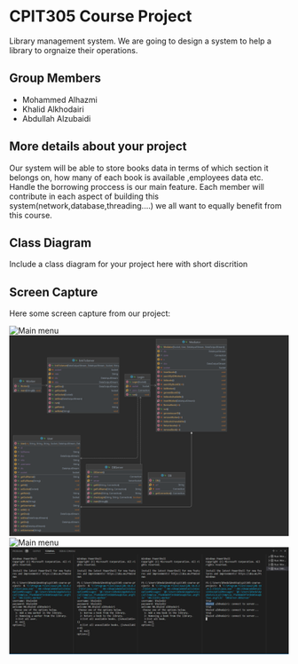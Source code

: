 # CPIT305 Course Project
Library management system. We are going to design a system to help a library to orgnaize their operations.

## Group Members
- Mohammed Alhazmi
- Khalid Alkhodairi
- Abdullah Alzubaidi

## More details about your project
Our system will be able to store books data in terms of which section it belongs on, how many of each book is available ,employees data etc. Handle the borrowing proccess is our main feature. Each member will contribute in each aspect of building this system(network,database,threading....) we all want to equally benefit from this course. 


## Class Diagram
Include a class diagram for your project here with short discrition


## Screen Capture
Here some screen capture from our project:

![Main menu](/images/capture01.png)
![Main menu](/images/uml.png)
![Main menu](/images/class-diagram.png)
![Main menu](/images/output.png)
